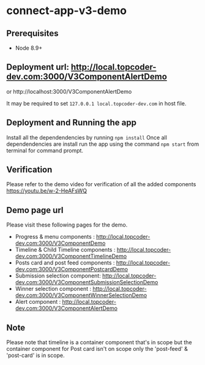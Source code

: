 # connect-app-v3-demo

## Prerequisites
- Node 8.9+

## Deployment url: http://local.topcoder-dev.com:3000/V3ComponentAlertDemo
or http://localhost:3000/V3ComponentAlertDemo

It may be required to set `127.0.0.1 local.topcoder-dev.com` in host file.

## Deployment and Running the app
Install all the dependendencies by running `npm install`
Once all dependendencies are install run the app using the command `npm start` from terminal for command prompt.

## Verification 
Please refer to the demo video for verification  of all the added components
https://youtu.be/w-2-HeAFsWQ

## Demo page url
Please visit these following pages for the demo.
- Progress & menu components : http://local.topcoder-dev.com:3000/V3ComponentDemo
- Timeline & Child Timeline components : http://local.topcoder-dev.com:3000/V3ComponentTimelineDemo
- Posts card and post feed components : http://local.topcoder-dev.com:3000/V3ComponentPostcardDemo
- Submission selection component: http://local.topcoder-dev.com:3000/V3ComponentSubmissionSelectionDemo
- Winner selection component : http://local.topcoder-dev.com:3000/V3ComponentWinnerSelectionDemo
- Alert component : http://local.topcoder-dev.com:3000/V3ComponentAlertDemo

## Note
Please note that timeline is a container component that's in scope
but the container component for Post card isn't on scope only the 'post-feed' & 'post-card' is in scope.
